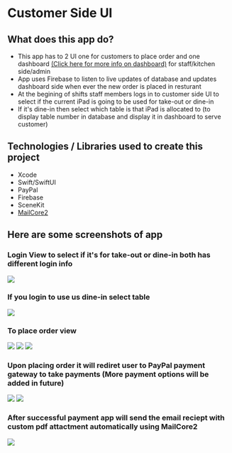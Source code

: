 # Customer Side UI 

## What does this app do?
- This app has to 2 UI one for customers to place order and one dashboard [(Click here for more info on dashboard)](https://github.com/dhruvilpatel07/GuruLukshmi_DashBoard) for staff/kitchen side/admin 
- App uses Firebase to listen to live updates of database and updates dashboard side when ever the new order is placed in resturant
- At the begining of shifts staff members logs in to customer side UI to select if the current iPad is going to be used for take-out or dine-in
- If it's dine-in then select which table is that iPad is allocated to (to display table number in database and display it in dashboard to serve customer)

## Technologies / Libraries used to create this project 
- Xcode
- Swift/SwiftUI
- PayPal
- Firebase
- SceneKit
- [MailCore2](https://github.com/MailCore/mailcore2)

## Here are some screenshots of app 

### Login View to select if it's for take-out or dine-in both has different login info 
![](Images/img8.png)

### If you login to use us dine-in select table
![](Images/img6.png)

### To place order view
![](Images/img1.png)
![](Images/img7.png)
![](Images/img2.png)

### Upon placing order it will rediret user to PayPal payment gateway to take payments (More payment options will be added in future)
![](Images/img3.png)
![](Images/img4.png)

### After successful payment app will send the email reciept with custom pdf attactment automatically using MailCore2
![](Images/img5.png)




